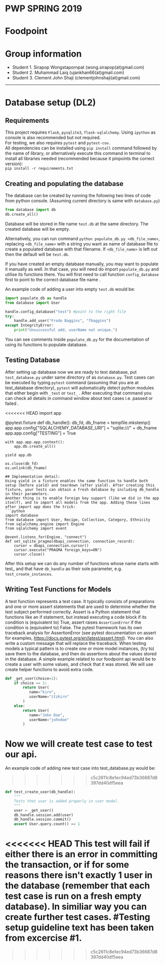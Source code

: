 # PWP SPRING 2019
# Foodpoint
# Group information
* Student 1. Sirapop Wongstapornpat (wong.sirapop(at)gmail.com)
* Student 2. Muhammad Laiq (ujankhan66(at)gmail.com)
* Student 3. Clement John Shaji (clementjohnshaji(at)gmail.com)
-----
# Database setup (DL2)
## Requirements
This project requires `Flask`, `pysqlite3`, `flask-sqlalchemy`. Using `ipython` as console is also recommended but not required.    
For testing, we also requires `pytest` and `pytest-cov`.    
All dependencies can be installed using `pip install` command followed by the name of library, or alternatively execute this command in terminal to install all libraries needed (recommended because it pinpoints the correct version):     
`pip install -r requirements.txt`    

## Creating and populating the database
The database can be created by running the following two lines of code from python console. (Assuming current directory is same with `database.py`)    
```python
from database import db    
db.create_all()    
```    
Database will be stored in file name `test.db` at the same directory. The created database will be empty.    

Alternatively, you can run command `python populate_db.py <db_file_name>`, replacing `<db_file_name>` with a string you want as name of database file to create a populated database with that filename. If `<db_file_name>` is left out then the default will be `test.db`.

If you have created an empty database manually, you may want to populate it manually as well. In that case, you will need do import `populate_db.py` and utilise its functions there. You will first need to call function `config_database` first to point to the correct database file name .

An example code of adding a user into empty `test.db` would be:    
```python
import populate_db as handle
from database import User

handle.config_database("test") #point to the right file
try:
    handle.add_user("Frodo Baggins", "fbaggins")
except IntegrityError:
    print("Unsuccessful add, userName not unique.")
```

You can see comments inside `populate_db.py` for the documentation of using its functions to populate database.
## Testing Database
After setting up database now we are ready to test database, put `test_database.py` under same directory of as `database.py`.
Test cases can be executed by typing `pytest` command (assuming that you are at test_database directory), `pytest`  will automatically detect python modules that either begin with `_test` or `test_` .
After executing that command you can check all details in command window about test cases i.e. passed or failed .

<<<<<<< HEAD
import app

@pytest.fixture
def db_handle():
    db_fd, db_fname = tempfile.mkstemp()
    app.app.config["SQLALCHEMY_DATABASE_URI"] = "sqlite:///" + db_fname
    app.app.config["TESTING"] = True

    with app.app.app_context():
        app.db.create_all()

    yield app.db

    os.close(db_fd)
    os.unlink(db_fname)
```
## Implementation detail:
Using yield in a fixture enables the same function to handle both setup (before yield) and teardown (after yield). After creating this fixture, your tests can obtain a fresh database by including db_handle in their parameters.
Another thing is to enable foreign key support (like we did in the app itself), and to import all models from the app. Adding these lines after import app does the trick:
```python
import database
from database import User, Recipe, Collection, Category, Ethnicity
from sqlalchemy.engine import Engine
from sqlalchemy import event

@event.listens_for(Engine, "connect")
def set_sqlite_pragma(dbapi_connection, connection_record):
    cursor = dbapi_connection.cursor()
    cursor.execute("PRAGMA foreign_keys=ON")
    cursor.close()
```
After this setup we can do any number of functions whose name starts with test_ and that have `db_handle` as their sole parameter, e.g. `test_create_instances`.
## Writing Test Functions for Models
A test function represents a test case. It typically consists of preparations and one or more assert statements that are used to determine whether the test subject performed correctly. Assert is a Python statement that functions like an if statement, but instead executing a code block if its condition is (equivalent to) True, assert raises `AssertionError` if the condition is (equivalent to) False. The pytest framework has its own traceback analysis for AssertionError (see pytest documentation on assert for examples, https://docs.pytest.org/en/latest/assert.html). You can also write a custom message that will replace the traceback.
When testing models a typical pattern is to create one or more model instances, (try to) save them to the database, and then do assertions about the values stored in the database.
A simple example related to our foodpoint api would be to create a user with some values, and check that it was stored.
We will use create helper functions to avoid extra code.
```python
def _get_user(choice=1):
    if choice == 1:
        return User(
           name="kirn",
           userName="itzkirn"
        )
    else:
        return User(
           name="John Doe",
           userName="johndoe"
        )
```
Now we will create test case to test our api.
=======
An example code of adding new test case into test_database.py would be:
>>>>>>> c5c2611c8e1ec94ed73b36687d8397dd40df5eea
```python
def test_create_user(db_handle):
    """
    Tests that user is added properly in user model.
    """
    user = _get_user()
    db_handle.session.add(user)
    db_handle.session.commit()
    assert User.query.count() == 1
```
<<<<<<< HEAD
This test will fail if either there is an error in committing the transaction, or if for some reasons there isn't exactly 1 user in the database (remember that each test case is run on a fresh empty database).
In similiar way you can create further test cases.
#Testing setup guideline text has been taken from excercise #1.
=======
>>>>>>> c5c2611c8e1ec94ed73b36687d8397dd40df5eea
